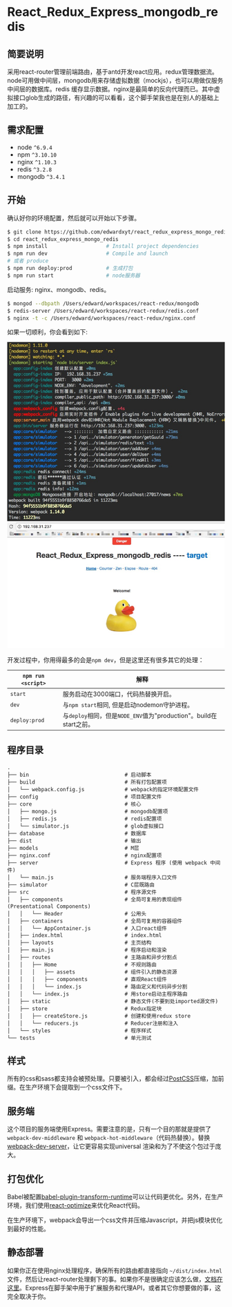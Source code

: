 # React_Redux_Express_mongodb_redis

## 简要说明
采用react-router管理前端路由，基于antd开发react应用。redux管理数据流。node可用做中间层，mongodb用来存储虚拟数据（mockjs），也可以用做仅服务中间层的数据库。redis 缓存显示数据。nginx是最简单的反向代理而已。其中虚拟接口glob生成的路径，有兴趣的可以看看，这个脚手架我也是在别人的基础上加工的。


## 需求配置
* node `^6.9.4`
* npm `^3.10.10`
* nginx `^1.10.3`
* redis `^3.2.8`
* mongodb `^3.4.1`

## 开始

确认好你的环境配置，然后就可以开始以下步骤。

```bash
$ git clone https://github.com/edwardxyt/react_redux_express_mongo_redis.git
$ cd react_redux_express_mongo_redis
$ npm install                   # Install project dependencies
$ npm run dev                   # Compile and launch
# 或者 produce
$ npm run deploy:prod           # 生成打包
$ npm run start                 # node服务器
```

启动服务: nginx、mongodb、redis。
```bash
$ mongod --dbpath /Users/edward/workspaces/react-redux/mongodb
$ redis-server /Users/edward/workspaces/react-redux/redis.conf
$ nginx -t -c /Users/edward/workspaces/react-redux/nginx.conf
```

如果一切顺利，你会看到如下:

<img src="https://github.com/edwardxyt/react_redux_express_mongo_redis/blob/master/README.png?raw=true" />
<img src="https://github.com/edwardxyt/react_redux_express_mongo_redis/blob/master/INDEX.png?raw=true" />

开发过程中，你用得最多的会是`npm dev`，但是这里还有很多其它的处理：

|`npm run <script>`|解释|
|------------------|-----------|
|`start`|服务启动在3000端口，代码热替换开启。|
|`dev`|与`npm start`相同, 但是启动nodemon守护进程。|
|`deploy:prod`|与`deploy`相同，但是`NODE_ENV`值为"production"。build在start之前。|

## 程序目录

```
.
├── bin                               # 启动脚本
├── build                             # 所有打包配置项
│   └── webpack.config.js             # webpack的指定环境配置文件
├── config                            # 项目配置文件
├── core                              # 核心
│   ├── mongo.js                      # mongodb配置项
│   ├── redis.js                      # redis配置项
│   └── simulator.js                  # glob虚拟接口
├── database                          # 数据库
├── dist                              # 输出
├── models                            # M层
├── nginx.conf                        # nginx配置项
├── server                            # Express 程序 (使用 webpack 中间件)
│   └── main.js                       # 服务端程序入口文件
├── simulator                         # C层既路由
├── src                               # 程序源文件
│   ├── components                    # 全局可复用的表现组件(Presentational Components)
│   │   └── Header                    # 公用头
│   ├── containers                    # 全局可复用的容器组件
│   │   └── AppContainer.js           # 入口react组件
│   ├── index.html                    # index.html
│   ├── layouts                       # 主页结构
│   ├── main.js                       # 程序启动和渲染
│   ├── routes                        # 主路由和异步分割点
│   │   ├── Home                      # 不规则路由
│   │   │   ├── assets                # 组件引入的静态资源
│   │   │   ├── components            # 直观React组件
│   │   │   └── index.js              # 路由定义和代码异步分割
│   │   └── index.js                  # 用store启动主程序路由
│   ├── static                        # 静态文件(不要到处imported源文件)
│   ├── store                         # Redux指定块
│   │   ├── createStore.js            # 创建和使用redux store
│   │   └── reducers.js               # Reducer注册和注入
│   └── styles                        # 程序样式
└── tests                             # 单元测试
```

## 样式

所有的css和sass都支持会被预处理。只要被引入，都会经过[PostCSS](https://github.com/postcss/postcss)压缩，加前缀。在生产环境下会提取到一个css文件下。

## 服务端

这个项目的服务端使用Express。需要注意的是，只有一个目的那就是提供了`webpack-dev-middleware` 和 `webpack-hot-middleware`（代码热替换）。替换[webpack-dev-server](https://github.com/webpack/webpack-dev-server)，让它更容易实现universal 渲染和为了不使这个包过于庞大。

## 打包优化

Babel被配置[babel-plugin-transform-runtime](https://www.npmjs.com/package/babel-plugin-transform-runtime)可以让代码更优化。另外，在生产环境，我们使用[react-optimize](https://github.com/thejameskyle/babel-react-optimize)来优化React代码。

在生产环境下，webpack会导出一个css文件并压缩Javascript，并把js模块优化到最好的性能。

## 静态部署

如果你正在使用nginx处理程序，确保所有的路由都直接指向 `~/dist/index.html` 文件，然后让react-router处理剩下的事。如果你不是很确定应该怎么做，[文档在这里](https://github.com/reactjs/react-router/blob/master/docs/guides/Histories.md#configuring-your-server)。Express在脚手架中用于扩展服务和代理API，或者其它你想要做的事，这完全取决于你。
